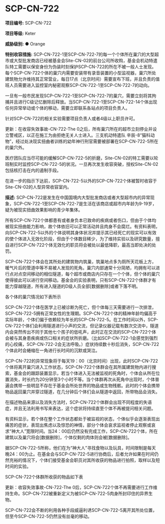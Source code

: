 # SCP-CN-722

**项目编号:**  SCP-CN-722

**项目等级:**  Keter

**威胁级别:**  ● Orange

**特别收容措施:**  SCP-CN-722-1至SCP-CN-722-7的每一个个体所在巢穴的大型超市或大型批发商店已经被基金会Site-CN-02的前台公司所收购，基金会机动特遣队特工需要以保安身份为伪装时刻保护SCP-CN-722的所在不被一般人士发现。每个SCP-CN-722个体的巢穴内需要安装带有录音装置的小型监视器，巢穴所处建筑物允许维持其正常营业，每日17点（北京时间）需要宣布下班，并且负责的值班人员需要进入监控室内秘密观察SCP-CN-722-1至SCP-CN-722-7的动向。

一旦有一般市民发现SCP-CN-722-1至SCP-CN-722-7的巢穴，需要立刻将其拘捕并且进行C级记忆删除后释放。当SCP-CN-722-1至SCP-CN-722-14个体出现任何异常举动或个体的移动，需要立即联系各站点的项目负责人。

针对SCP-CN-722的相关实验需要项目负责人或者4级以上职员许可。

更新：在收容失效事故-CN-722-The 0之后，所有巢穴所在的超市立刻停业并设立警戒区，以正在施工为由拒绝无关人士进入。三支机动特遣队 辛辰-8“猫科动物”，经过处决现实扭曲者训练的幼年神行刑官需要被部署在SCP-CN-722-5所在的巢穴外。

医疗团队应当尽可能的缓解SCP-CN-722-5的折磨，Site-CN-02的特工需要以轮班制实时监控SCP-CN-722-5的状况。一旦再次发生收容突破，授权Site-CN-02包括核打击在内的遏制手段。

在进一步的指示下达前，SCP-CN-722-5以外的SCP-CN-722个体被暂时收容于Site-CN-02的人型异常收容室内。

**描述:**  SCP-CN-722是发生在中国国境内大型批发商店或者大型超市内的异常现象，SCP-CN-722-1至SCP-CN-722-7是生活在该商店或超市内年龄为9-19岁，疑为被现实扭曲效果影响的青少年集体。

所有SCP-CN-722个体都患有或者身负本已致命的疾病或者伤口，但由于个体均被现实扭曲能力影响，故个体依旧可以正常活动并且肉身不会腐烂。有资料表明，向SCP-CN-722-5以外的个体说明其身体状况并提示其已经死亡的现实可以有效的使个体进入无效化阶段，但由于个体数目稀少，为了维持实验以及研究数量，擅自进行SCP-CN-722个体无效化的职员将会被处以最低降职，最高当即处决的处罚。

SCP-CN-722个体会在其所处的建筑物内筑巢，筑巢地点多为厕所天花板上方，暖气片后的管道中等不易被人发现的死角。巢穴内部通常十分简陋，均拥有可以进行点对点空间移动的相位隧道，每个超市或商店内只存在一个个体，但个体的巢穴使得彼此可以进行空间移动。基金会的实验表明，只有SCP-CN-722个体群才有能力穿越隧道，所有进入隧道的D级人员全部[数据删除]或者下落不明。

各个体的巢穴情况如下表所示


SCP-CN-722个体在医学上已被诊断为死亡，但个体每三天需要进行一次排泄，SCP-CN-722-5拥有正常女性的生理期。SCP-CN-722个体的精神年龄均偏高于实际年龄，个体们偏于依赖较为年长的SCP-CN-722-5。在工作时间以外，SCP-CN-722个体们会利用隧道进行小声的交流，但记录仪器记载有数次交流中，隧道内会突然传出不同于其他七个孩子的低吼声，此时正在交流的SCP-CN-722个体会被与其身患疾病或伤口相关的症状所折磨。（比如SCP-CN-722-1会感觉到强烈的心绞痛，SCP-CN-722-2会无法呼吸。）症状持续数十秒后消失，SCP-CN-722个体此时会蜷缩在一角进行长时间的沉默或哭泣。

SCP-CN-722的异常现象将于每天19：00（北京时间）出现，此时SCP-CN-722个体将离开巢穴进入工作状态，SCP-CN-722个体群会在其所属建筑物内进行搜索，基金会的跟踪装置显示，若当个体进入无法被监视的死角时，个体会从所在位置消失，时长约为20分钟至3个小时不等。当个体群再次从死角中出现时，个体普遍会携带一些明显不存在于基金会所处世界的物品或生物残骸。此时的个体会携带物品返回巢穴并穿过隧道，在几分钟后个体们会从隧道中返回，所带物品会消失。

在描述物品来源以及消失方法时，SCP-CN-722个体群会出现不同程度的失语症，并且无法利用书写来表达，这个症状将持续直至个体不再被提问相关问题。

有资料显示，若个体在整个工作状态都处于被监视的状态，个体似乎会逐渐表现出痛苦的症状，表现出焦虑以及惊恐的神情，部分个体会哀求监视者停止观察或哀求“神大人”宽限时间。当24：00后仍然没有完成工作，SCP-CN-722个体，所在建筑以及巢穴将会[数据删除]，个体仅剩的肉体则会被[数据删除]。

据SCP-CN-722-5所称，他们在为“神大人”寻找食物以及玩具，时间限制是每天晚24：00为止。在基金会与SCP-CN-722-5进行协商后，后者允许如果在时间仍然充裕的情况下，个体们接受基金会职员对其所收获的物品进行拍照，取样以及短时间的实验。

SCP-CN-722个体群所收获的物品如下表



更新：收容失效事故-CN-722-The 0后，SCP-CN-722个体不再需要进行工作维持生命。SCP-CN-722被重新定义为被SCP-CN-722-5肉身所封印住的异界生物。

SCP-CN-722会不断的利用各种手段威逼利诱SCP-CN-722-5离开其所处位置，但至今SCP-CN-722-5仍然没有丝毫的移动。





